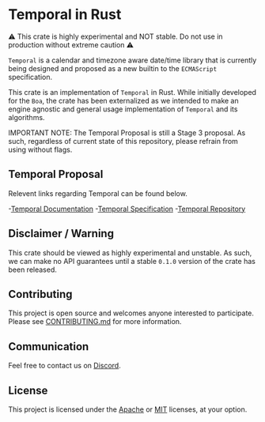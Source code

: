 # Temporal in Rust

:warning: This crate is highly experimental and NOT stable. Do not use in production without extreme caution :warning:

`Temporal` is a calendar and timezone aware date/time library that is currently being designed and proposed as a new
builtin to the `ECMAScript` specification.

This crate is an implementation of `Temporal` in Rust. While initially developed for the `Boa`, the crate has been externalized
as we intended to make an engine agnostic and general usage implementation of `Temporal` and its algorithms.

IMPORTANT NOTE: The Temporal Proposal is still a Stage 3 proposal. As such, regardless of current state of this repository,
please refrain from using without flags.

## Temporal Proposal

Relevent links regarding Temporal can be found below.

-[Temporal Documentation](https://tc39.es/proposal-temporal/docs/)
-[Temporal Specification](https://tc39.es/proposal-temporal/)
-[Temporal Repository](https://github.com/tc39/proposal-temporal)

## Disclaimer / Warning

This crate should be viewed as highly experimental and unstable. As such, we can make no API guarantees
until a stable `0.1.0` version of the crate has been released.

## Contributing

This project is open source and welcomes anyone interested to participate. Please see [CONTRIBUTING.md](./CONTRIBUTING.md) for more information.

## Communication

Feel free to contact us on [Discord](https://discord.gg/tUFFk9Y).

## License

This project is licensed under the [Apache](./LICENSE-Apache) or [MIT](./LICENSE-MIT) licenses, at your option.

